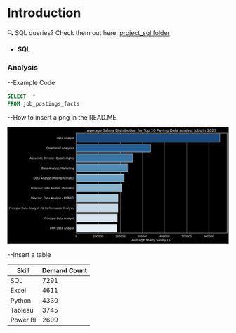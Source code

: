 # Introduction
🔍 SQL queries? Check them out here: [project_sql folder](/project_sql/)

- **SQL**

### Analysis

--Example Code

```SQL
SELECT	*
FROM job_postings_facts

```

--How to insert a png in the READ.ME

![Top Paying Roles](assets\1_top_paying_roles.png)

--Insert a table

| Skill    | Demand Count |
|----------|--------------|
| SQL      | 7291         |
| Excel    | 4611         |
| Python   | 4330         |
| Tableau  | 3745         |
| Power BI | 2609         |